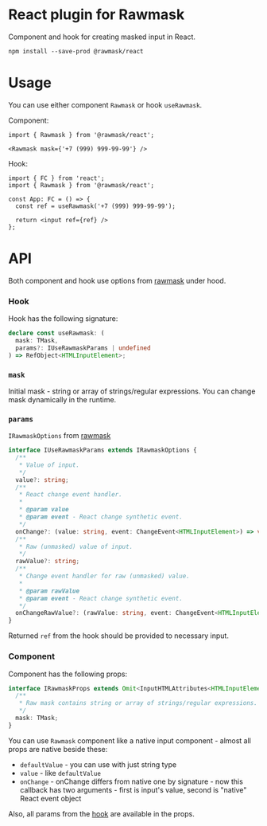 # React plugin for Rawmask

Component and hook for creating masked input in React.

```shell
npm install --save-prod @rawmask/react
```

# Usage

You can use either component `Rawmask` or hook `useRawmask`.

Component:

```tsx
import { Rawmask } from '@rawmask/react';

<Rawmask mask={'+7 (999) 999-99-99'} />
```

Hook:

```tsx
import { FC } from 'react';
import { Rawmask } from '@rawmask/react';

const App: FC = () => {
  const ref = useRawmask('+7 (999) 999-99-99');

  return <input ref={ref} />
};
```

# API

Both component and hook use options from [rawmask](https://github.com/dPaskhin/rawmask#readme) under hood.

### Hook

Hook has the following signature:

```ts
declare const useRawmask: (
  mask: TMask,
  params?: IUseRawmaskParams | undefined
) => RefObject<HTMLInputElement>;
```

### `mask`

Initial mask - string or array of strings/regular expressions. You can change mask dynamically in the runtime.

### `params`

`IRawmaskOptions` from [rawmask](https://github.com/dPaskhin/rawmask#options)

```ts
interface IUseRawmaskParams extends IRawmaskOptions {
  /**
   * Value of input.
   */
  value?: string;
  /**
   * React change event handler.
   *
   * @param value
   * @param event - React change synthetic event.
   */
  onChange?: (value: string, event: ChangeEvent<HTMLInputElement>) => void;
  /**
   * Raw (unmasked) value of input.
   */
  rawValue?: string;
  /**
   * Change event handler for raw (unmasked) value.
   *
   * @param rawValue
   * @param event - React change synthetic event.
   */
  onChangeRawValue?: (rawValue: string, event: ChangeEvent<HTMLInputElement>) => void;
}
```

Returned `ref` from the hook should be provided to necessary input.

### Component

Component has the following props:

```ts
interface IRawmaskProps extends Omit<InputHTMLAttributes<HTMLInputElement>, 'defaultValue' | 'value' | 'onChange'>, IUseRawmaskParams {
  /**
   * Raw mask contains string or array of strings/regular expressions.
   */
  mask: TMask;
}
```

You can use `Rawmask` component like a native input component - almost all props are native beside these:

- `defaultValue` - you can use with just string type
- `value` - like `defaultValue`
- `onChange` - onChange differs from native one by signature - now this callback has two arguments - first is input's
  value, second is "native" React event object

Also, all params from the [hook](https://github.com/dPaskhin/rawmask/tree/master/packages/react-rawmask#Hook) are
available in the props.
